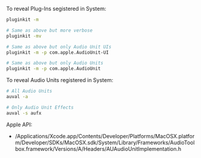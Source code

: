 To reveal Plug-Ins segistered in System:

   ```bash
   pluginkit -m
   
   # Same as above but more verbose
   pluginkit -mv
   
   # Same as above but only Audio Unit UIs
   pluginkit -m -p com.apple.AudioUnit-UI
   
   # Same as above but only Audio Units
   pluginkit -m -p com.apple.AudioUnit
   ```

To reveal Audio Units registered in System:

   ```bash
   # All Audio Units
   auval -a
   
   # Only Audio Unit Effects
   auval -s aufx
   ```

Apple API:

- /Applications/Xcode.app/Contents/Developer/Platforms/MacOSX.platform/Developer/SDKs/MacOSX.sdk/System/Library/Frameworks/AudioToolbox.framework/Versions/A/Headers/AUAudioUnitImplementation.h